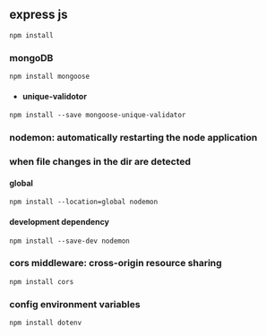 ## express js

```
npm install 
```

### mongoDB

```
npm install mongoose
```
- #### unique-validotor

```
npm install --save mongoose-unique-validator
```

### nodemon: automatically restarting the node application 
### when file changes in the dir are detected

#### global

```
npm install --location=global nodemon
```

#### development dependency

```
npm install --save-dev nodemon
```

### cors middleware: cross-origin resource sharing

```
npm install cors
```

### config environment variables

```
npm install dotenv
```
